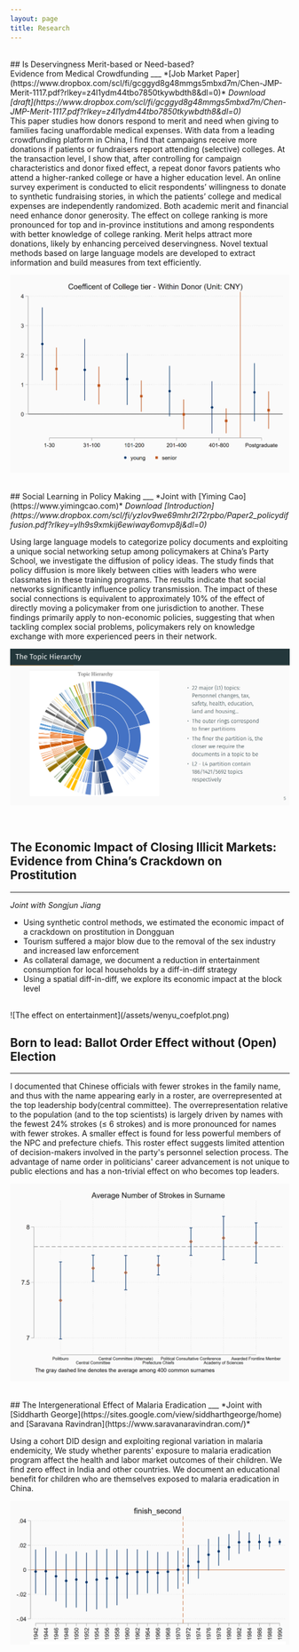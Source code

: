 ```yaml
---
layout: page
title: Research
---
```

<br>
## Is Deservingness Merit-based or Need-based? <br> Evidence from Medical Crowdfunding
___
*[Job Market Paper](https://www.dropbox.com/scl/fi/gcggyd8g48mmgs5mbxd7m/Chen-JMP-Merit-1117.pdf?rlkey=z4l1ydm44tbo7850tkywbdth8&dl=0)*  
<i>Download [draft](https://www.dropbox.com/scl/fi/gcggyd8g48mmgs5mbxd7m/Chen-JMP-Merit-1117.pdf?rlkey=z4l1ydm44tbo7850tkywbdth8&dl=0)</i>

<br>
This paper studies how donors respond to merit and need when giving to families facing unaffordable medical expenses. With data from a leading crowdfunding platform in China, I find that campaigns receive more donations if patients or fundraisers report attending (selective) colleges. At the transaction level, I show that, after controlling for campaign characteristics and donor fixed effect, a repeat donor favors patients who attend a higher-ranked college or have a higher education level. An online survey experiment is conducted to elicit respondents’ willingness to donate to synthetic fundraising stories, in which the patients’ college and medical expenses are independently randomized. Both academic merit and financial need enhance donor generosity. The effect on college ranking is more pronounced for top and in-province institutions and among respondents with better knowledge of college ranking. Merit helps attract more donations, likely by enhancing perceived deservingness. Novel textual methods based on large language models are developed to extract information and build measures from text efficiently.
<br>

![Academic Merit Effect on Donation](/assets/coltier1210.png)

<br>
## Social Learning in Policy Making 
___
*Joint with [Yiming Cao](https://www.yimingcao.com)*  
<i>Download [Introduction](https://www.dropbox.com/scl/fi/yzlov9we69mhr2l72rpbo/Paper2_policydiffusion.pdf?rlkey=ylh9s9xmkij6ewiway6omvp8j&dl=0)</i>

Using large language models to categorize policy documents and exploiting a unique social networking setup among policymakers at China’s Party School, we investigate the diffusion of policy ideas. The study finds that policy diffusion is more likely between cities with leaders who were classmates in these training programs. The results indicate that social networks significantly influence policy transmission. The impact of these social connections is equivalent to approximately 10% of the effect of directly moving a policymaker from one jurisdiction to another. These findings primarily apply to non-economic policies, suggesting that when tackling complex social problems, policymakers rely on knowledge exchange with more experienced peers in their network.
<br> 

![Topic Hierarchy by BERT](/assets/the_topic_hierarchy.png)

<br>




## The Economic Impact of Closing Illicit Markets:<br> Evidence from China’s Crackdown on Prostitution
___
*Joint with Songjun Jiang*

* Using synthetic control methods, we estimated the economic impact of a crackdown on prostitution in Dongguan
* Tourism suffered a major blow due to the removal of the sex industry and increased law enforcement
* As collateral damage, we document a reduction in entertainment consumption for local households by a diff-in-diff strategy
* Using a spatial diff-in-diff, we explore its economic impact at the block level
<br>
![The effect on entertainment](/assets/wenyu_coefplot.png)
<br>

## Born to lead: Ballot Order Effect without (Open) Election
___
I documented that Chinese officials with fewer strokes in the family name, and thus with the name appearing early in a roster, are overrepresented at the top leadership body(central committee). The overrepresentation relative to the population (and to the top scientists) is largely driven by names with the fewest 24% strokes (≤ 6 strokes) and is more pronounced for names with fewer strokes. A smaller effect is found for less powerful members of the NPC and prefecture chiefs. This roster effect suggests limited attention of decision-makers involved in the party's personnel selection process. The advantage of name order in politicians' career advancement is not unique to public elections and has a non-trivial effect on who becomes top leaders.
<br>

![Number of Strokes](/assets/nstrokeciplot.png)


<br>
## The Intergenerational Effect of Malaria Eradication 
___
*Joint with [Siddharth George](https://sites.google.com/view/siddharthgeorge/home) and [Saravana Ravindran](https://www.saravanaravindran.com/)*  

Using a cohort DID design and exploiting regional variation in malaria endemicity,
We study whether parents' exposure to malaria eradication program affect the health and labor market outcomes of their children. We find zero effect in India and other countries. We document an educational benefit for children who are themselves exposed to malaria eradication in China. 

![MalariaChina](/assets/finish-second-school.png)



